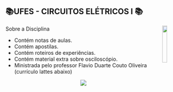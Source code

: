 ## 📚UFES - CIRCUITOS ELÉTRICOS I 📚
<img align="right" width="16%" src="https://user-images.githubusercontent.com/80075307/220129072-48d5ff96-a10d-4e0b-9024-9374bee2c0c2.svg">

Sobre a Disciplina
  * Contém notas de aulas.
  * Contém apostilas.
  * Contém roteiros de experiências.
  * Contém material extra sobre osciloscópio.
  * Ministrada pelo professor Flavio Duarte Couto Oliveira (currículo lattes abaixo)
  
<div align="center">
    <a href="http://lattes.cnpq.br/2891437282987336" target="_blank"
      ><img
        src="https://img.shields.io/badge/-Currículo Lattes-%230077B5?style=for-the-badge&logo=linkedin&logoColor=white"
        target="_blank"
  </div>
